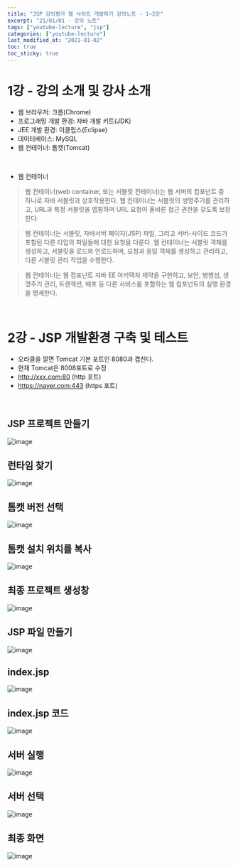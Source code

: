 ```yaml
---
title: "JSP 강의평가 웹 사이트 개발하기 강의노트 - 1~2강"
excerpt: "21/01/01 - 강의 노트"
tags: ["youtube-lecture", "jsp"]
categories: ["youtube-lecture"]
last_modified_at: "2021-01-02"
toc: true
toc_sticky: true
---
```

# 1강 - 강의 소개 및 강사 소개
* 웹 브라우저: 크롬(Chrome)
* 프로그래밍 개발 환경: 자바 개발 키트(JDK)
* JEE 개발 환경: 이클립스(Eclipse)
* 데이터베이스: MySQL
* 웹 컨테이너: 톰캣(Tomcat)

&nbsp;

* 웹 컨테이너

> 웹 컨테이너(web container, 또는 서블릿 컨테이너)는 웹 서버의 컴포넌트 중 하나로 자바 서블릿과 상호작용한다. 웹 컨테이너는 서블릿의 생명주기를 관리하고, URL과 특정 서블릿을 맵핑하며 URL 요청이 올바른 접근 권한을 갖도록 보장한다.



> 웹 컨테이너는 서블릿, 자바서버 페이지(JSP) 파일, 그리고 서버-사이드 코드가 포함된 다른 타입의 파일들에 대한 요청을 다룬다. 웹 컨테이너는 서블릿 객체를 생성하고, 서블릿을 로드와 언로드하며, 요청과 응답 객체를 생성하고 관리하고, 다른 서블릿 관리 작업을 수행한다.



> 웹 컨테이너는 웹 컴포넌트 자바 EE 아키텍처 제약을 구현하고, 보안, 병행성, 생명주기 관리, 트랜잭션, 배포 등 다른 서비스를 포함하는 웹 컴포넌트의 실행 환경을 명세한다.

&nbsp;

# 2강 - JSP 개발환경 구축 및 테스트
* 오라클을 깔면 Tomcat 기본 포트인 8080과 겹친다.
* 현재 Tomcat은 8008포트로 수정
* http://xxx.com:80 (http 포트)
* https://naver.com:443 (https 포트)

&nbsp;

## JSP 프로젝트 만들기
![image](https://user-images.githubusercontent.com/43688074/103453561-b1117100-4d1e-11eb-8403-b3da30f35a0a.png)
## 런타임 찾기
![image](https://user-images.githubusercontent.com/43688074/103453576-cf776c80-4d1e-11eb-8732-24df0ebe7720.png)
## 톰캣 버전 선택
![image](https://user-images.githubusercontent.com/43688074/103453578-d30af380-4d1e-11eb-8bb2-4065f053a446.png)
## 톰캣 설치 위치를 복사
![image](https://user-images.githubusercontent.com/43688074/103453581-d605e400-4d1e-11eb-9000-2d63a565cd0b.png)
## 최종 프로젝트 생성창
![image](https://user-images.githubusercontent.com/43688074/103453610-0483bf00-4d1f-11eb-849c-318ace28a3f1.png)
## JSP 파일 만들기
![image](https://user-images.githubusercontent.com/43688074/103453614-0a79a000-4d1f-11eb-9cff-e3c52cec1aee.png)
## index.jsp
![image](https://user-images.githubusercontent.com/43688074/103453615-0c436380-4d1f-11eb-8c9e-5d441b1c46f8.png)
## index.jsp 코드
![image](https://user-images.githubusercontent.com/43688074/103453616-0e0d2700-4d1f-11eb-8706-fd6aad5e14b8.png)
## 서버 실행
![image](https://user-images.githubusercontent.com/43688074/103453618-11081780-4d1f-11eb-9a0b-368d21f5c7d5.png)
## 서버 선택
![image](https://user-images.githubusercontent.com/43688074/103453621-12d1db00-4d1f-11eb-927b-3362bde10f84.png)
## 최종 화면
![image](https://user-images.githubusercontent.com/43688074/103455227-b70f4e00-4d2e-11eb-93a6-1a857863a44e.png)
